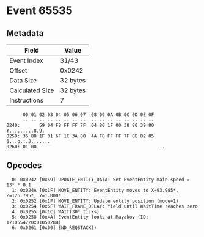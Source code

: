 # Event 65535

## Metadata

| Field           | Value    |
|-----------------|----------|
| Event Index     | 31/43    |
| Offset          | 0x0242   |
| Data Size       | 32 bytes |
| Calculated Size | 32 bytes |
| Instructions    | 7        |

```
      00 01 02 03 04 05 06 07  08 09 0A 0B 0C 0D 0E 0F
      -- -- -- -- -- -- -- --  -- -- -- -- -- -- -- --
0240:       59 04 F8 FF FF 7F  04 80 1F 00 38 80 39 80    Y.........8.9.
0250: 36 80 1F 01 6F 1C 3A 80  4A F8 FF FF 7F 8B 02 05  6...o.:.J.......
0260: 01 00                                             ..              
```

## Opcodes

```
  0: 0x0242 [0x59] UPDATE_ENTITY_DATA: Set EventEntity main speed = 13* * 0.1
  1: 0x024A [0x1F] MOVE_ENTITY: EventEntity moves to X=93.985*, Z=126.795*, Y=1.000*
  2: 0x0252 [0x1F] MOVE_ENTITY: Update entity position (mode=1)
  3: 0x0254 [0x6F] WAIT_FRAME_DELAY: Yield until WaitTime reaches zero
  4: 0x0255 [0x1C] WAIT(30* ticks)
  5: 0x0258 [0x4A] EventEntity looks at Mayakov (ID: 17105547/0x0105028B)
  6: 0x0261 [0x00] END_REQSTACK()
```

